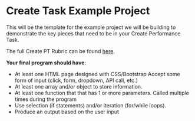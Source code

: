 # Create Task Example Project

This will be the template for the example project we will be building to demonstrate the key pieces that need to be in your Create Performance Task.

The full Create PT Rubric can be found [here](https://apcentral.collegeboard.org/pdf/ap-computer-science-principles-2021-create-performance-task-scoring-guidelines.pdf).

**Your final program should have**:
- At least one HTML page designed with CSS/Bootstrap
Accept some form of  input (click, form, dropdown, API call, etc.)
- At least one array and/or object to store information.
- At least one function that that has 1 or more parameters. Called multiple times during the program
- Use selection (if statements) and/or iteration (for/while loops).
- Produce an output based on the user input